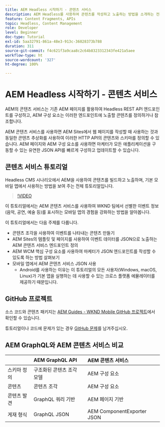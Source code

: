 ```yaml
---
title: AEM Headless 시작하기 - 콘텐츠 서비스
description: AEM Headless를 사용하여 콘텐츠를 작성하고 노출하는 방법을 소개하는 전체 튜토리얼입니다.
feature: Content Fragments, APIs
topic: Headless, Content Management
role: Developer
level: Beginner
doc-type: Tutorial
exl-id: 5aa32791-861a-48e3-913c-36028373b788
duration: 311
source-git-commit: f4c621f3a9caa8c2c64b8323312343fe421a5aee
workflow-type: ht
source-wordcount: '327'
ht-degree: 100%

---
```


# AEM Headless 시작하기 - 콘텐츠 서비스

AEM의 콘텐츠 서비스는 기존 AEM 페이지를 활용하여 Headless REST API 엔드포인트를 구성하고, AEM 구성 요소는 이러한 엔드포인트에 노출할 콘텐츠를 정의하거나 참조합니다.

AEM 콘텐츠 서비스를 사용하면 AEM Sites에서 웹 페이지를 작성할 때 사용하는 것과 동일한 콘텐츠 추상화를 사용하여 이러한 HTTP API의 콘텐츠와 스키마를 정의할 수 있습니다. AEM 페이지와 AEM 구성 요소를 사용하면 마케터가 모든 애플리케이션을 구동할 수 있는 유연한 JSON API를 빠르게 구성하고 업데이트할 수 있습니다.

## 콘텐츠 서비스 튜토리얼

Headless CMS 시나리오에서 AEM을 사용하여 콘텐츠를 빌드하고 노출하며, 기본 모바일 앱에서 사용하는 방법을 보여 주는 전체 튜토리얼입니다.

>[!VIDEO](https://video.tv.adobe.com/v/28315?quality=12&learn=on)

이 튜토리얼에서는 AEM 콘텐츠 서비스를 사용하여 WKND 팀에서 선별한 이벤트 정보(음악, 공연, 예술 등)를 표시하는 모바일 앱의 경험을 강화하는 방법을 알아봅니다.

이 튜토리얼에서는 다음 주제를 다룹니다.

* 콘텐츠 조각을 사용하여 이벤트를 나타내는 콘텐츠 만들기
* AEM Sites의 템플릿 및 페이지를 사용하여 이벤트 데이터를 JSON으로 노출하는 AEM 콘텐츠 서비스 엔드포인트 정의
* AEM WCM 핵심 구성 요소를 사용하여 마케터가 JSON 엔드포인트를 작성할 수 있도록 하는 방법 살펴보기
* 모바일 앱에서 AEM 콘텐츠 서비스 JSON 사용
   * Android를 사용하는 이유는 이 튜토리얼의 모든 사용자(Windows, macOS, Linux)가 기본 앱을 실행하는 데 사용할 수 있는 크로스 플랫폼 에뮬레이터를 제공하기 때문입니다.

## GitHub 프로젝트

소스 코드와 콘텐츠 패키지는 [AEM Guides - WKND Mobile GitHub 프로젝트](https://github.com/adobe/aem-guides-wknd-mobile)에서 확인할 수 있습니다.

튜토리얼이나 코드에 문제가 있는 경우 [GitHub 문제](https://github.com/adobe/aem-guides-wknd-mobile/issues)를 남겨주십시오.

## AEM GraphQL와 AEM 콘텐츠 서비스 비교

|                                | AEM GraphQL API | AEM 콘텐츠 서비스 |
|--------------------------------|:-----------------|:---------------------|
| 스키마 정의 | 구조화된 콘텐츠 조각 모델 | AEM 구성 요소 |
| 콘텐츠 | 콘텐츠 조각 | AEM 구성 요소 |
| 콘텐츠 발견 | GraphQL 쿼리 기반 | AEM 페이지 기반 |
| 게재 형식 | GraphQL JSON | AEM ComponentExporter JSON |

